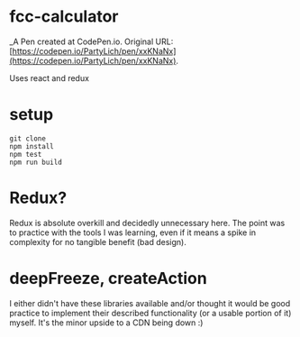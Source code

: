# fcc-calculator
 _A Pen created at CodePen.io. Original URL: [https://codepen.io/PartyLich/pen/xxKNaNx](https://codepen.io/PartyLich/pen/xxKNaNx).

 Uses react and redux

# setup
```
git clone
npm install
npm test
npm run build
```

# Redux?
Redux is absolute overkill and decidedly unnecessary here. The point was to practice with the tools I was learning, even if it means a spike in complexity for no tangible benefit (bad design).

# deepFreeze, createAction
I either didn't have these libraries available and/or thought it would be good practice to implement their described functionality (or a usable portion of it) myself. It's the minor upside to a CDN being down :)
